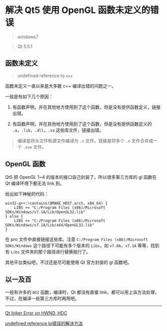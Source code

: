 # 解决 Qt5 使用 OpenGL 函数未定义的错误

> windows7

> Qt 5.5.1

## 函数未定义

> undefined reference to `xxx`

函数未定义一直以来是大多数 c++ 编译出错的问题之一。

一般是有如下几个原因：

1. 有函数声明，并在其他地方使用到了这个函数，但是没有提供函数定义，链接出错。

2. 有函数声明，并在其他地方使用到了这个函数，但是没有提供函数定义的 `.a`，`.lib`，`.dll`，`.so` 这些库文件，链接出错。

> 编译是将头文件和源文件编译为 `.o` 文件。链接是将多个 `.o` 文件合并成一个 `.exe` 文件。

## OpenGL 函数

Qt5 把 OpenGL 1~4 的版本的接口自己封装了，所以很多第三方库的 gl 函数在 Qt 编译环境下都无法 link 到。

给出如下神秘的代码：

```
win32-g++:!contains(QMAKE_HOST.arch, x86_64) {
    LIBS += "C:/Program Files (x86)/Microsoft SDKs/Windows/v7.1A/Lib/OpenGL32.lib"
} else {
    LIBS += "C:/Program Files (x86)/Microsoft SDKs/Windows/v7.1A/Lib/x64/OpenGL32.lib"
}
```

在 pro 文件中直接链接这些库。注意 `C:/Program Files (x86)/Microsoft SDKs/Windows` 这个路径下可能有多个版本的 `Libs`，如 `v7.0A`，`v7.1A` 等等，找到有 `Libs` 文件夹的那个路径进行替换就行了。

其他平台类似吧，不过还是尽可能使用 Qt 官方封装的 gl 函数吧。

## 以一及百

一般有许多的 `DGI` 函数，编译时，Qt 都没有直接 link，都可以用上诉方法处理，不过，在编译一些第三方库时再用吧。

---

[Qt linker Error on HWND, HDC](http://stackoverflow.com/questions/5562712/qt-linker-error-on-hwnd-hdc)

[undefined reference to错误的解决方法](http://blog.csdn.net/cserchen/article/details/5503556)
